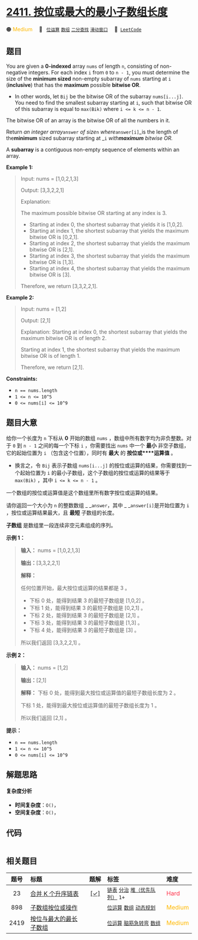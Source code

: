 # [2411. 按位或最大的最小子数组长度](https://leetcode.com/problems/smallest-subarrays-with-maximum-bitwise-or)

🟠 <font color=#ffb800>Medium</font>&emsp; 🔖&ensp; [`位运算`](/leetcode/outline/tag/bit-manipulation.md) [`数组`](/leetcode/outline/tag/array.md) [`二分查找`](/leetcode/outline/tag/binary-search.md) [`滑动窗口`](/leetcode/outline/tag/sliding-window.md)&emsp; 🔗&ensp;[`LeetCode`](https://leetcode.com/problems/smallest-subarrays-with-maximum-bitwise-or)

## 题目

You are given a **0-indexed** array `nums` of length `n`, consisting of non-
negative integers. For each index `i` from `0` to `n - 1`, you must determine
the size of the **minimum sized** non-empty subarray of `nums` starting at `i`
(**inclusive**) that has the **maximum** possible **bitwise OR**.

  * In other words, let `Bij` be the bitwise OR of the subarray `nums[i...j]`. You need to find the smallest subarray starting at `i`, such that bitwise OR of this subarray is equal to `max(Bik)` where `i <= k <= n - 1`.

The bitwise OR of an array is the bitwise OR of all the numbers in it.

Return _an integer array_`answer` _of size_`n` _where_`answer[i]`_is the
length of the**minimum** sized subarray starting at _`i` _with**maximum**
bitwise OR._

A **subarray** is a contiguous non-empty sequence of elements within an array.



**Example 1:**

> Input: nums = [1,0,2,1,3]
> 
> Output: [3,3,2,2,1]
> 
> Explanation:
> 
> The maximum possible bitwise OR starting at any index is 3. 
> - Starting at index 0, the shortest subarray that yields it is [1,0,2].
> - Starting at index 1, the shortest subarray that yields the maximum bitwise OR is [0,2,1].
> - Starting at index 2, the shortest subarray that yields the maximum bitwise OR is [2,1].
> - Starting at index 3, the shortest subarray that yields the maximum bitwise OR is [1,3].
> - Starting at index 4, the shortest subarray that yields the maximum bitwise OR is [3].
> 
> Therefore, we return [3,3,2,2,1]. 

**Example 2:**

> Input: nums = [1,2]
> 
> Output: [2,1]
> 
> Explanation: Starting at index 0, the shortest subarray that yields the maximum bitwise OR is of length 2.
> 
> Starting at index 1, the shortest subarray that yields the maximum bitwise OR is of length 1.
> 
> Therefore, we return [2,1].

**Constraints:**

  * `n == nums.length`
  * `1 <= n <= 10^5`
  * `0 <= nums[i] <= 10^9`


## 题目大意

给你一个长度为 `n` 下标从 **0**  开始的数组 `nums` ，数组中所有数字均为非负整数。对于 `0` 到 `n - 1` 之间的每一个下标
`i` ，你需要找出 `nums` 中一个 **最小** 非空子数组，它的起始位置为 `i` （包含这个位置），同时有 **最大**  的
**按位或****运算值**  。

  * 换言之，令 `Bij` 表示子数组 `nums[i...j]` 的按位或运算的结果，你需要找到一个起始位置为 `i` 的最小子数组，这个子数组的按位或运算的结果等于 `max(Bik)` ，其中 `i <= k <= n - 1` 。

一个数组的按位或运算值是这个数组里所有数字按位或运算的结果。

请你返回一个大小为 `n` 的整数数组 _ _`answer`，其中 _ _`answer[i]`是开始位置为 `i` ，按位或运算结果最大，且
**最短**  子数组的长度。

**子数组**  是数组里一段连续非空元素组成的序列。



**示例 1：**

> 
> 
> 
> 
> 
> **输入：** nums = [1,0,2,1,3]
> 
> **输出：**[3,3,2,2,1]
> 
> **解释：**
> 
> 任何位置开始，最大按位或运算的结果都是 3 。
> - 下标 0 处，能得到结果 3 的最短子数组是 [1,0,2] 。
> - 下标 1 处，能得到结果 3 的最短子数组是 [0,2,1] 。
> - 下标 2 处，能得到结果 3 的最短子数组是 [2,1] 。
> - 下标 3 处，能得到结果 3 的最短子数组是 [1,3] 。
> - 下标 4 处，能得到结果 3 的最短子数组是 [3] 。
> 
> 所以我们返回 [3,3,2,2,1] 。
> 
> 

**示例 2：**

> 
> 
> 
> 
> 
> **输入：** nums = [1,2]
> 
> **输出：**[2,1]
> 
> **解释：** 下标 0 处，能得到最大按位或运算值的最短子数组长度为 2 。
> 
> 下标 1 处，能得到最大按位或运算值的最短子数组长度为 1 。
> 
> 所以我们返回 [2,1] 。
> 
> 



**提示：**

  * `n == nums.length`
  * `1 <= n <= 10^5`
  * `0 <= nums[i] <= 10^9`


## 解题思路

#### 复杂度分析

- **时间复杂度**：`O()`，
- **空间复杂度**：`O()`，

## 代码

```javascript

```

## 相关题目

<!-- prettier-ignore -->
| 题号 | 标题 | 题解 | 标签 | 难度 |
| :------: | :------ | :------: | :------ | :------ |
| 23 | [合并 K 个升序链表](https://leetcode.com/problems/merge-k-sorted-lists) | [[✓]](/leetcode/problem/0023.md) |  [`链表`](/leetcode/outline/tag/linked-list.md) [`分治`](/leetcode/outline/tag/divide-and-conquer.md) [`堆（优先队列）`](/leetcode/outline/tag/heap-priority-queue.md) `1+` | <font color=#ff334b>Hard</font> |
| 898 | [子数组按位或操作](https://leetcode.com/problems/bitwise-ors-of-subarrays) |  |  [`位运算`](/leetcode/outline/tag/bit-manipulation.md) [`数组`](/leetcode/outline/tag/array.md) [`动态规划`](/leetcode/outline/tag/dynamic-programming.md) | <font color=#ffb800>Medium</font> |
| 2419 | [按位与最大的最长子数组](https://leetcode.com/problems/longest-subarray-with-maximum-bitwise-and) |  |  [`位运算`](/leetcode/outline/tag/bit-manipulation.md) [`脑筋急转弯`](/leetcode/outline/tag/brainteaser.md) [`数组`](/leetcode/outline/tag/array.md) | <font color=#ffb800>Medium</font> |

<style>
.blue {
    background-color: #096dd9;
    padding: 0.25rem 0.5rem;
    margin: 0;
    font-size: 0.85em;
    border-radius: 3px;
    color: white;
    font-weight: 500;
}
table th:first-of-type { width: 10%; }
table th:nth-of-type(2) { width: 35%; }
table th:nth-of-type(3) { width: 10%; }
table th:nth-of-type(4) { width: 35%; }
table th:nth-of-type(5) { width: 10%; }
</style>
